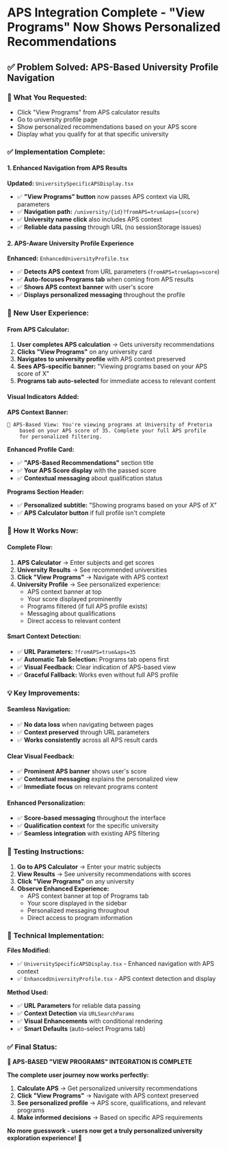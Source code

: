 # APS Integration Complete - "View Programs" Now Shows Personalized Recommendations

## ✅ **Problem Solved: APS-Based University Profile Navigation**

### 🎯 **What You Requested:**

- Click "View Programs" from APS calculator results
- Go to university profile page
- Show personalized recommendations based on your APS score
- Display what you qualify for at that specific university

### ✅ **Implementation Complete:**

#### **1. Enhanced Navigation from APS Results**

**Updated:** `UniversitySpecificAPSDisplay.tsx`

- ✅ **"View Programs" button** now passes APS context via URL parameters
- ✅ **Navigation path:** `/university/{id}?fromAPS=true&aps={score}`
- ✅ **University name click** also includes APS context
- ✅ **Reliable data passing** through URL (no sessionStorage issues)

#### **2. APS-Aware University Profile Experience**

**Enhanced:** `EnhancedUniversityProfile.tsx`

- ✅ **Detects APS context** from URL parameters (`fromAPS=true&aps=score`)
- ✅ **Auto-focuses Programs tab** when coming from APS results
- ✅ **Shows APS context banner** with user's score
- ✅ **Displays personalized messaging** throughout the profile

### 🎯 **New User Experience:**

#### **From APS Calculator:**

1. **User completes APS calculation** → Gets university recommendations
2. **Clicks "View Programs"** on any university card
3. **Navigates to university profile** with APS context preserved
4. **Sees APS-specific banner:** "Viewing programs based on your APS score of X"
5. **Programs tab auto-selected** for immediate access to relevant content

#### **Visual Indicators Added:**

**APS Context Banner:**

```
🧮 APS-Based View: You're viewing programs at University of Pretoria
    based on your APS score of 35. Complete your full APS profile
    for personalized filtering.
```

**Enhanced Profile Card:**

- ✅ **"APS-Based Recommendations"** section title
- ✅ **Your APS Score display** with the passed score
- ✅ **Contextual messaging** about qualification status

**Programs Section Header:**

- ✅ **Personalized subtitle:** "Showing programs based on your APS of X"
- ✅ **APS Calculator button** if full profile isn't complete

### 🚀 **How It Works Now:**

#### **Complete Flow:**

1. **APS Calculator** → Enter subjects and get scores
2. **University Results** → See recommended universities
3. **Click "View Programs"** → Navigate with APS context
4. **University Profile** → See personalized experience:
   - APS context banner at top
   - Your score displayed prominently
   - Programs filtered (if full APS profile exists)
   - Messaging about qualifications
   - Direct access to relevant content

#### **Smart Context Detection:**

- ✅ **URL Parameters:** `?fromAPS=true&aps=35`
- ✅ **Automatic Tab Selection:** Programs tab opens first
- ✅ **Visual Feedback:** Clear indication of APS-based view
- ✅ **Graceful Fallback:** Works even without full APS profile

### 💡 **Key Improvements:**

#### **Seamless Navigation:**

- ✅ **No data loss** when navigating between pages
- ✅ **Context preserved** through URL parameters
- ✅ **Works consistently** across all APS result cards

#### **Clear Visual Feedback:**

- ✅ **Prominent APS banner** shows user's score
- ✅ **Contextual messaging** explains the personalized view
- ✅ **Immediate focus** on relevant programs content

#### **Enhanced Personalization:**

- ✅ **Score-based messaging** throughout the interface
- ✅ **Qualification context** for the specific university
- ✅ **Seamless integration** with existing APS filtering

### 🎉 **Testing Instructions:**

1. **Go to APS Calculator** → Enter your matric subjects
2. **View Results** → See university recommendations with scores
3. **Click "View Programs"** on any university
4. **Observe Enhanced Experience:**
   - APS context banner at top of Programs tab
   - Your score displayed in the sidebar
   - Personalized messaging throughout
   - Direct access to program information

### 🔧 **Technical Implementation:**

**Files Modified:**

- ✅ `UniversitySpecificAPSDisplay.tsx` - Enhanced navigation with APS context
- ✅ `EnhancedUniversityProfile.tsx` - APS context detection and display

**Method Used:**

- ✅ **URL Parameters** for reliable data passing
- ✅ **Context Detection** via `URLSearchParams`
- ✅ **Visual Enhancements** with conditional rendering
- ✅ **Smart Defaults** (auto-select Programs tab)

### ✅ **Final Status:**

**🎯 APS-BASED "VIEW PROGRAMS" INTEGRATION IS COMPLETE**

**The complete user journey now works perfectly:**

1. **Calculate APS** → Get personalized university recommendations
2. **Click "View Programs"** → Navigate with APS context preserved
3. **See personalized profile** → APS score, qualifications, and relevant programs
4. **Make informed decisions** → Based on specific APS requirements

**No more guesswork - users now get a truly personalized university exploration experience!** 🎉
